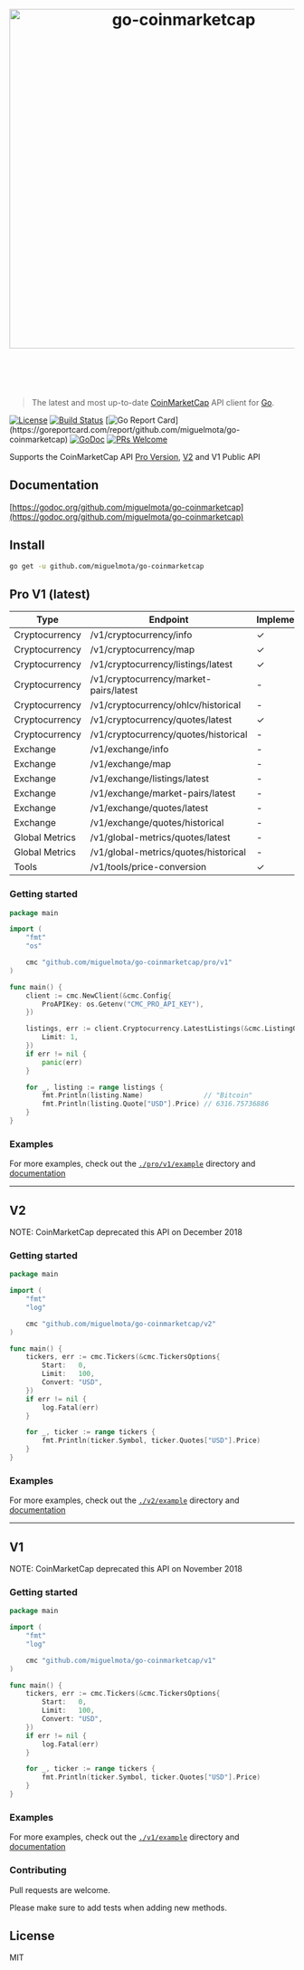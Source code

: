 <h1 align="center">
  <br />
  <img src="https://user-images.githubusercontent.com/168240/41822669-34e92094-77a8-11e8-831e-67d38e686c21.png" alt="go-coinmarketcap" width="600" />
  <br />
  <br />
  <br />
</h1>

> The latest and most up-to-date [CoinMarketCap](https://coinmarketcap.com/) API client for [Go](https://golang.org/).

[![License](http://img.shields.io/badge/license-MIT-blue.svg)](https://raw.githubusercontent.com/miguelmota/go-coinmarketcap/master/LICENSE.md)
[![Build Status](https://travis-ci.org/miguelmota/go-coinmarketcap.svg?branch=master)](https://travis-ci.org/miguelmota/go-coinmarketcap)
[![Go Report Card](https://goreportcard.com/badge/github.com/miguelmota/go-coinmarketcap?)](https://goreportcard.com/report/github.com/miguelmota/go-coinmarketcap)
[![GoDoc](https://godoc.org/github.com/miguelmota/go-coinmarketcap?status.svg)](https://godoc.org/github.com/miguelmota/go-coinmarketcap)
[![PRs Welcome](https://img.shields.io/badge/PRs-welcome-brightgreen.svg)](#contributing)

Supports the CoinMarketCap API [Pro Version](https://pro.coinmarketcap.com/api/v1), [V2](https://coinmarketcap.com/api) and V1 Public API

## Documentation

[https://godoc.org/github.com/miguelmota/go-coinmarketcap](https://godoc.org/github.com/miguelmota/go-coinmarketcap)

## Install

```bash
go get -u github.com/miguelmota/go-coinmarketcap
```

## Pro V1 (latest)

| Type           | Endpoint                               | Implemented? |
|----------------|----------------------------------------|--------------|
| Cryptocurrency | /v1/cryptocurrency/info                | ✓            |
| Cryptocurrency | /v1/cryptocurrency/map                 | ✓            |
| Cryptocurrency | /v1/cryptocurrency/listings/latest     | ✓            |
| Cryptocurrency | /v1/cryptocurrency/market-pairs/latest | -            |
| Cryptocurrency | /v1/cryptocurrency/ohlcv/historical    | -            |
| Cryptocurrency | /v1/cryptocurrency/quotes/latest       | ✓            |
| Cryptocurrency | /v1/cryptocurrency/quotes/historical   | -            |
| Exchange       | /v1/exchange/info                      | -            |
| Exchange       | /v1/exchange/map                       | -            |
| Exchange       | /v1/exchange/listings/latest           | -            |
| Exchange       | /v1/exchange/market-pairs/latest       | -            |
| Exchange       | /v1/exchange/quotes/latest             | -            |
| Exchange       | /v1/exchange/quotes/historical         | -            |
| Global Metrics | /v1/global-metrics/quotes/latest       | -            |
| Global Metrics | /v1/global-metrics/quotes/historical   | -            |
| Tools          | /v1/tools/price-conversion             | ✓            |

### Getting started

```go
package main

import (
	"fmt"
	"os"

	cmc "github.com/miguelmota/go-coinmarketcap/pro/v1"
)

func main() {
	client := cmc.NewClient(&cmc.Config{
		ProAPIKey: os.Getenv("CMC_PRO_API_KEY"),
	})

	listings, err := client.Cryptocurrency.LatestListings(&cmc.ListingOptions{
		Limit: 1,
	})
	if err != nil {
		panic(err)
	}

	for _, listing := range listings {
		fmt.Println(listing.Name)               // "Bitcoin"
		fmt.Println(listing.Quote["USD"].Price) // 6316.75736886
	}
}
```

### Examples

For more examples, check out the [`./pro/v1/example`](./pro/v1/example) directory and [documentation](https://godoc.org/github.com/miguelmota/go-coinmarketcap/pro/v1)

---

## V2

NOTE: CoinMarketCap deprecated this API on December 2018

### Getting started

```go
package main

import (
	"fmt"
	"log"

	cmc "github.com/miguelmota/go-coinmarketcap/v2"
)

func main() {
	tickers, err := cmc.Tickers(&cmc.TickersOptions{
		Start:   0,
		Limit:   100,
		Convert: "USD",
	})
	if err != nil {
		log.Fatal(err)
	}

	for _, ticker := range tickers {
		fmt.Println(ticker.Symbol, ticker.Quotes["USD"].Price)
	}
}
```

### Examples

For more examples, check out the [`./v2/example`](./v2/example) directory and [documentation](https://godoc.org/github.com/miguelmota/go-coinmarketcap/v2)

---

## V1

NOTE: CoinMarketCap deprecated this API on November 2018

### Getting started

```go
package main

import (
	"fmt"
	"log"

	cmc "github.com/miguelmota/go-coinmarketcap/v1"
)

func main() {
	tickers, err := cmc.Tickers(&cmc.TickersOptions{
		Start:   0,
		Limit:   100,
		Convert: "USD",
	})
	if err != nil {
		log.Fatal(err)
	}

	for _, ticker := range tickers {
		fmt.Println(ticker.Symbol, ticker.Quotes["USD"].Price)
	}
}
```

### Examples

For more examples, check out the [`./v1/example`](./v1/example) directory and [documentation](https://godoc.org/github.com/miguelmota/go-coinmarketcap/v1)

### Contributing

Pull requests are welcome.

Please make sure to add tests when adding new methods.

## License

MIT
